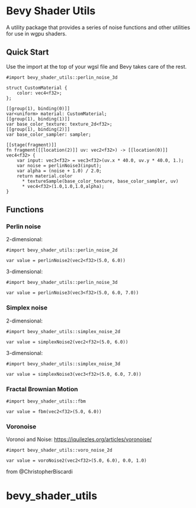 # Bevy Shader Utils

A utility package that provides a series of noise functions and other utilities for use in wgpu shaders.

## Quick Start

Use the import at the top of your wgsl file and Bevy takes care of the rest.

```wgsl
#import bevy_shader_utils::perlin_noise_3d

struct CustomMaterial {
    color: vec4<f32>;
};

[[group(1), binding(0)]]
var<uniform> material: CustomMaterial;
[[group(1), binding(1)]]
var base_color_texture: texture_2d<f32>;
[[group(1), binding(2)]]
var base_color_sampler: sampler;

[[stage(fragment)]]
fn fragment([[location(2)]] uv: vec2<f32>) -> [[location(0)]] vec4<f32> {
    var input: vec3<f32> = vec3<f32>(uv.x * 40.0, uv.y * 40.0, 1.);
    var noise = perlinNoise3(input);
    var alpha = (noise + 1.0) / 2.0;
    return material.color
      * textureSample(base_color_texture, base_color_sampler, uv)
      * vec4<f32>(1.0,1.0,1.0,alpha);
}
```

## Functions

### Perlin noise

2-dimensional:

```wgsl
#import bevy_shader_utils::perlin_noise_2d

var value = perlinNoise2(vec2<f32>(5.0, 6.0))
```

3-dimensional:

```wgsl
#import bevy_shader_utils::perlin_noise_3d

var value = perlinNoise3(vec3<f32>(5.0, 6.0, 7.0))
```

### Simplex noise

2-dimensional:

```wgsl
#import bevy_shader_utils::simplex_noise_2d

var value = simplexNoise2(vec2<f32>(5.0, 6.0))
```

3-dimensional:

```wgsl
#import bevy_shader_utils::simplex_noise_3d

var value = simplexNoise3(vec3<f32>(5.0, 6.0, 7.0))
```

### Fractal Brownian Motion

```wgsl
#import bevy_shader_utils::fbm

var value = fbm(vec2<f32>(5.0, 6.0))
```

### Voronoise

Voronoi and Noise: https://iquilezles.org/articles/voronoise/

```wgsl
#import bevy_shader_utils::voro_noise_2d

var value = voroNoise2(vec2<f32>(5.0, 6.0), 0.0, 1.0)
```


from @ChristopherBiscardi

# bevy_shader_utils

